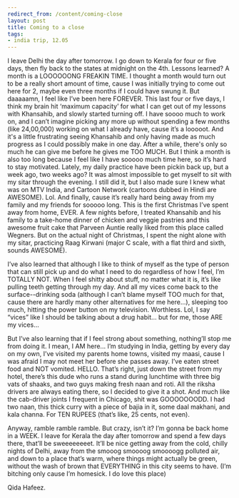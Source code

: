 ```yaml
---
redirect_from: /content/coming-close
layout: post
title: Coming to a close
tags:
- india trip, 12.05
---
```

I leave Delhi the day after tomorrow. I go down to Kerala for four or five days, then fly back to the states at midnight on the 4th. Lessons learned? A month is a LOOOOOONG FREAKIN TIME. I thought a month would turn out to be a really short amount of time, cause I was initially trying to come out here for 2, maybe even three months if I could have swung it. But daaaaamn, I feel like I’ve been here FOREVER. This last four or five days, I think my brain hit ‘maximum capacity’ for what I can get out of my lessons with Khansahib, and slowly started turning off. I have soooo much to work on, and I can’t imagine picking any more up without spending a few months (like 24,00,000) working on what I already have, cause it’s a looooot. And it's a little frustrating seeing Khansahib and only having made as much progress as I could possibly make in one day. After a while, there's only so much he can give me before he gives me TOO MUCH. But I think a month is also too long because I feel like I have sooooo much time here, so it’s hard to stay motivated. Lately, my daily practice have been pickin back up, but a week ago, two weeks ago? It was almost impossible to get myself to sit with my sitar through the evening. I still did it, but I also made sure I knew what was on MTV India, and Cartoon Network (cartoons dubbed in Hindi are AWESOME). Lol. And finally, cause it’s really hard being away from my family and my friends for sooooo long. This is the first Christmas I’ve spent away from home, EVER. A few nights before, I treated Khansahib and his family to a take-home dinner of chicken and veggie pastries and this awesome fruit cake that Parveen Auntie really liked from this place called Wegners. But on the actual night of Christmas, I spent the night alone with my sitar, practicing Raag Kirwani (major C scale, with a flat third and sixth, sounds AWESOME).

I’ve also learned that although I like to think of myself as the type of person that can still pick up and do what I need to do regardless of how I feel, I’m TOTALLY NOT. When I feel shitty about stuff, no matter what it is, it’s like pulling teeth getting through my day. And all my vices come back to the surface--drinking soda (although I can’t blame myself TOO much for that, cause there are hardly many other alternatives for me here...), sleeping too much, hitting the power button on my television. Worthless. Lol, I say “vices” like I should be talking about a drug habit... but for me, those ARE my vices...

But I’ve also learning that if I feel strong about something, nothing’ll stop me from doing it. I mean, I AM here... I’m studying in India, getting by every day on my own, I’ve visited my parents home towns, visited my maasi, cause I was afraid I may not meet her before she passes away. I’ve eaten street food and NOT vomited. HELLO. That’s right, just down the street from my hotel, there’s this dude who runs a stand during lunchtime with three big vats of shaaks, and two guys making fresh naan and roti. All the riksha drivers are always eating there, so I decided to give it a shot. And much like the cab-driver joints I frequent in Chicago, shit was GOOOOOOODD. I had two naan, this thick curry with a piece of bajia in it, some daal makhani, and kala channa. For TEN RUPEES (that’s like, 25 cents, not even).

Anyway, ramble ramble ramble. But crazy, isn’t it? I’m gonna be back home in a WEEK. I leave for Kerala the day after tomorrow and spend a few days there, that’ll be sweeeeeeeet. It’ll be nice getting away from the cold, chilly nights of Delhi, away from the smooog smoooog smoooogg polluted air, and down to a place that’s warm, where things might actually be green, without the wash of brown that EVERYTHING in this city seems to have. (I’m bitching only cause I’m homesick. I do love this place)

Qida Hafeez.

